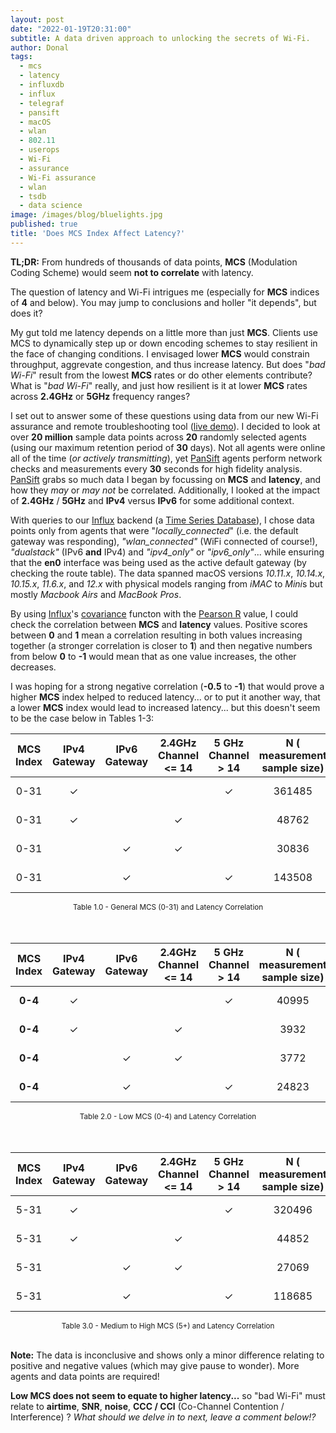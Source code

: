 ```yaml
---
layout: post
date: "2022-01-19T20:31:00"
subtitle: A data driven approach to unlocking the secrets of Wi-Fi.
author: Donal
tags:
  - mcs
  - latency
  - influxdb
  - influx
  - telegraf
  - pansift
  - macOS
  - wlan
  - 802.11
  - userops
  - Wi-Fi
  - assurance
  - Wi-Fi assurance
  - wlan
  - tsdb
  - data science
image: /images/blog/bluelights.jpg
published: true
title: 'Does MCS Index Affect Latency?'
---
```


**TL;DR:** From hundreds of thousands of data points, **MCS** (Modulation Coding Scheme) would seem **not to correlate** with latency.

The question of latency and Wi-Fi intrigues me (especially for **MCS** indices of **4** and below). You may jump to conclusions and holler "it depends", but does it? 

My gut told me latency depends on a little more than just **MCS**. Clients use MCS to dynamically step up or down encoding schemes to stay resilient in the face of changing conditions. I envisaged lower **MCS** would constrain throughput, aggrevate congestion, and thus increase latency. But does "*bad Wi-Fi*" result from the lowest **MCS** rates or do other elements contribute? What is "*bad Wi-Fi*" really, and just how resilient is it at lower **MCS** rates across **2.4GHz** or **5GHz** frequency ranges? 

I set out to answer some of these questions using data from our new Wi-Fi assurance and remote troubleshooting tool ([live demo](https://app.pansift.com/demo)). I decided to look at over **20 million** sample data points across **20** randomly selected agents (using our maximum retention period of **30** days). Not all agents were online all of the time (*or actively transmitting*), yet [PanSift](https://pansift.com) agents perform network checks and measurements every **30** seconds for high fidelity analysis. [PanSift](https://pansift.com) grabs so much data I began by focussing on **MCS** and **latency**, and how they *may* or *may not* be correlated. Additionally, I looked at the impact of **2.4GHz** / **5GHz** and **IPv4** versus **IPv6** for some additional context. 

With queries to our <a target="_blank" href="https://www.influxdata.com/">Influx</a> backend (a <a target="_blank" href="https://en.wikipedia.org/wiki/Time_series_database">Time Series Database</a>), I chose data points only from agents that were "*locally_connected*" (i.e. the default gateway was responding), *"wlan_connected"* (WiFi connected of course!), *"dualstack"* (IPv6 **and** IPv4) and *"ipv4_only"* or *"ipv6_only"*... while ensuring that the **en0** interface was being used as the active default gateway (by checking the route table). The data spanned macOS versions *10.11.x*, *10.14.x*, *10.15.x*, *11.6.x*, and *12.x* with physical models ranging from *iMAC* to *Mini*s but mostly *Macbook Airs* and *MacBook Pros*.

By using <a target="_blank" href="https://www.influxdata.com/">Influx</a>'s <a target="_blank" href="https://docs.influxdata.com/flux/v0.x/stdlib/universe/covariance/">covariance</a> functon with the <a target="_blank" href="https://en.wikipedia.org/wiki/Pearson_correlation_coefficient">Pearson R</a> value, I could check the correlation between **MCS** and **latency** values. Positive scores between **0** and **1** mean a correlation resulting in both values increasing together (a stronger correlation is closer to **1**) and then negative numbers from below **0** to **-1** would mean that as one value increases, the other decreases.

I was hoping for a strong negative correlation (**-0.5** to **-1**) that would prove a higher **MCS** index helped to reduced latency... or to put it another way, that a lower **MCS** index would lead to increased latency... but this doesn't seem to be the case below in Tables 1-3:

<div class="table1-start"></div>
  
  
| MCS Index | IPv4 Gateway | IPv6 Gateway | 2.4GHz Channel <= 14 | 5 GHz Channel > 14 | N ( measurement sample size) | Correlation : Pearson R | Summary  / Note       |
| :----:    |    :----:   |         :---: |      :---:           |   :---:            |   :---:                      |    :---:                                      | :---:          |
| 0-31      | ✓           |               |                      | ✓                  |  361485                      |  -0.014                          | Almost no correlation |
| 0-31      | ✓           |               | ✓                    |                    |   48762                      |   0.000                        | No correlation |
| 0-31      |             |   ✓           | ✓                    |                    |   30836                      |  -0.014                          | Almost no correlation |
| 0-31      |             |   ✓           |                      | ✓                  |  143508                      |  -0.006                         | No correlation |  
<center><small>Table 1.0 - General MCS (0-31) and Latency Correlation</small></center>
 <br> 
 <br> 
<div class="table1-end"></div>

<div class="table2-start"></div>
  
| MCS Index | IPv4 Gateway | IPv6 Gateway | 2.4GHz Channel <= 14 | 5 GHz Channel > 14 | N ( measurement sample size) | Correlation : Pearson R | Summary        |
| :----:    |    :----:   |         :---: |      :---:           |   :---:            |   :---:                      |    :---:                                      | :---:          |
| **0-4**      | ✓           |               |                      | ✓                  |   40995                      |  -0.057                          | Almost no correlation |
| **0-4**      | ✓           |               | ✓                    |                    |    3932                      |  -0.015                          | Almost no correlation |
| **0-4**      |             |   ✓           | ✓                    |                    |    3772                      |  -0.015                           | Almost no correlation |
| **0-4**      |             |   ✓           |                      |  ✓                 |   24823                      |  -0.014                          | Almost no correlation |  
<center><small>Table 2.0 - Low MCS (0-4) and Latency Correlation</small></center>
 <br> 
 <br> 
  
<div class="table2-end"></div>

<div class="table3-start"></div>
  
  
| MCS Index | IPv4 Gateway | IPv6 Gateway | 2.4GHz Channel <= 14 | 5 GHz Channel > 14 | N ( measurement sample size) | Correlation : Pearson R | Summary        |
| :----:    |    :----:   |         :---: |      :---:           |   :---:            |   :---:                      |    :---:                                      | :---:          |
| 5-31      | ✓           |               |                      |  ✓                 |  320496                      |  0.007                          | No correlation |
| 5-31      | ✓           |               | ✓                    |                    |   44852                      |  0.004                          | No correlation |
| 5-31      |             |   ✓           | ✓                    |                    |   27069                      |  -0.001                         | No correlation |
| 5-31      |             |   ✓           |                      |  ✓                 |  118685                      |  -0.003                        | No correlation |  
<center><small>Table 3.0 - Medium to High MCS (5+) and Latency Correlation</small></center>
<br> 
  
  
<div class="table2-end"></div>

<script type="text/javascript">
(function() {
    $('div.table1-start').nextUntil('div.table1-end', 'table').addClass('table table-dark table-hover table-responsive');
    $('div.table2-start').nextUntil('div.table2-end', 'table').addClass('table table-dark table-hover table-responsive');
    $('div.table3-start').nextUntil('div.table3-end', 'table').addClass('table table-dark table-hover table-responsive');
})();
</script>

**Note:** The data is inconclusive and shows only a minor difference relating to positive and negative values (which may give pause to wonder). More agents and data points are required!  

**Low MCS does not seem to equate to higher latency...** so "bad Wi-Fi" must relate to **airtime**, **SNR**, **noise**, **CCC / CCI** (Co-Channel Contention / Interference) ? *What should we delve in to next, leave a comment below!?*
